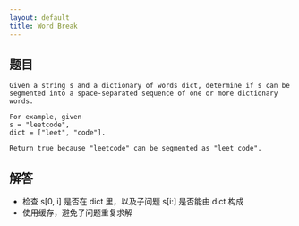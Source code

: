 ```yaml
---
layout: default
title: Word Break
---
```


## 题目 

```
Given a string s and a dictionary of words dict, determine if s can be segmented into a space-separated sequence of one or more dictionary words.

For example, given
s = "leetcode",
dict = ["leet", "code"].

Return true because "leetcode" can be segmented as "leet code".
```

## 解答

* 检查 s[0, i] 是否在 dict 里，以及子问题 s[i:] 是否能由 dict 构成
* 使用缓存，避免子问题重复求解
